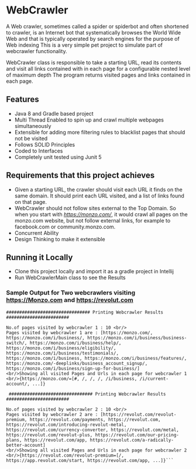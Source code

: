 # WebCrawler
A Web crawler, sometimes called a spider or spiderbot and often shortened to crawler, is an Internet bot that systematically browses the World Wide Web and that is typically operated by search engines for the purpose of Web indexing
This is a very simple pet project to simulate part of webcrawler functionality. 

WebCrawler class is responsible to take a starting URL, read its contents and visit all links contained with in each page for a configurable nested level of maximum depth
The program returns visited pages and links contained in each page.

## Features
* Java 8 and Gradle based project
* Multi Thread Enabled to spin up and crawl multiple webpages simultaneously
* Extensible for adding more filtering rules to blacklist pages that should not be visited
* Follows SOLID Principles
* Coded to Interfaces
* Completely unit tested using Junit 5

## Requirements that this project achieves
* Given a starting URL, the crawler should visit each URL it finds on the same domain. It should print each URL visited, and a list of links found on that page.
* WebCrawler should not follow sites external to the Top Domain. So when you start with *https://monzo.com/*, it would crawl all pages on the monzo.com website, but not follow external links, for example to facebook.com or community.monzo.com.
* Concurrent Ability
* Design Thinking to make it extensible

## Running it Locally
* Clone this project locally and import it as a gradle project in Intellij
* Run WebCrawlerMain class to see the Results

### Sample Output for Two webcrawlers visiting https://Monzo.com and https://revolut.com

```
################################ Printing Webcrawler Results ########################

No.of pages visited by webcrawler 1 : 10 <br/>
Pages visited by webcrawler 1 are : [https://monzo.com/, https://monzo.com/i/business/, https://monzo.com/i/business/business-switch/, https://monzo.com/i/business/help/, https://monzo.com/i/business/eligibility/, https://monzo.com/i/business/testimonials/, https://monzo.com/i/business, https://monzo.com/i/business/features/, https://monzo.com/-deeplinks/business_account_signup/, https://monzo.com/i/business/sign-up-for-business/]
<br/>Showing all visited Pages and Urls in each page for webcrawler 1
<br/>{https://monzo.com/=[#, /, /, /, /i/business, /i/current-account/, ...]}

 ################################ Printing Webcrawler Results ########################
 
No.of pages visited by webcrawler 2 : 10 <br/>
Pages visited by webcrawler 2 are : [https://revolut.com/revolut-premium, https://revolut.com/payments, https://revolut.com, https://revolut.com/introducing-revolut-metal, https://revolut.com/currency-converter, https://revolut.com/metal, https://revolut.com/revolut-plus, https://revolut.com/our-pricing-plans, https://revolut.com/app, https://revolut.com/a-radically-better-account]
<br/>Showing all visited Pages and Urls in each page for webcrawler 2
<br/>{https://revolut.com/revolut-premium=[/, https://app.revolut.com/start, https://revolut.com/app, ...]}```

